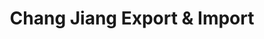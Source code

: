---
title: "Chang Jiang Export & Import"
url: /germering/chang-jiang-export-und-import/
shop: Kramladen
---